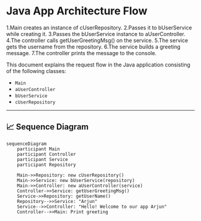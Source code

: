 # Java App Architecture Flow
1.Main creates an instance of cUserRepository.
2.Passes it to bUserService while creating it.
3.Passes the bUserService instance to aUserController.
4.The controller calls getUserGreetingMsg() on the service.
5.The service gets the username from the repository.
6.The service builds a greeting message.
7.The controller prints the message to the console.


This document explains the request flow in the Java application consisting of the following classes:

- `Main`
- `aUserController`
- `bUserService`
- `cUserRepository`

---

## 📈 Sequence Diagram

```mermaid
sequenceDiagram
    participant Main
    participant Controller
    participant Service
    participant Repository

    Main->>Repository: new cUserRepository()
    Main->>Service: new bUserService(repository)
    Main->>Controller: new aUserController(service)
    Controller->>Service: getUserGreetingMsg()
    Service->>Repository: getUserName()
    Repository-->>Service: "Arjun"
    Service-->>Controller: "Hello! Welcome to our app Arjun"
    Controller-->>Main: Print greeting
